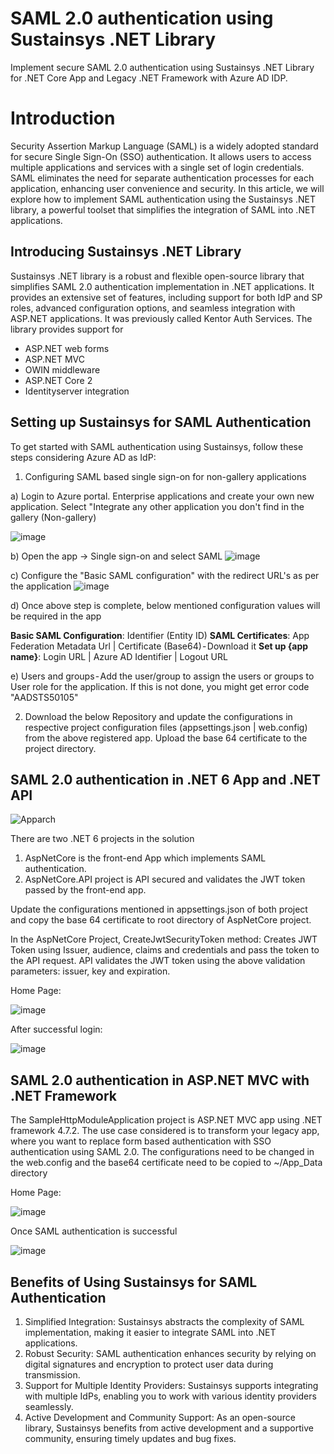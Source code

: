 # SAML 2.0 authentication using Sustainsys .NET Library
Implement secure SAML 2.0 authentication using Sustainsys .NET Library for .NET Core App and Legacy .NET Framework with Azure AD IDP.

# Introduction
Security Assertion Markup Language (SAML) is a widely adopted standard for secure Single Sign-On (SSO) authentication. It allows users to access multiple applications and services with a single set of login credentials. SAML eliminates the need for separate authentication processes for each application, enhancing user convenience and security. In this article, we will explore how to implement SAML authentication using the Sustainsys .NET library, a powerful toolset that simplifies the integration of SAML into .NET applications.

## Introducing Sustainsys .NET Library
Sustainsys .NET library is a robust and flexible open-source library that simplifies SAML 2.0 authentication implementation in .NET applications. It provides an extensive set of features, including support for both IdP and SP roles, advanced configuration options, and seamless integration with ASP.NET applications. It was previously called Kentor Auth Services. The library provides support for
- ASP.NET web forms
- ASP.NET MVC
- OWIN middleware
- ASP.NET Core 2
- Identityserver integration

## Setting up Sustainsys for SAML Authentication
To get started with SAML authentication using Sustainsys, follow these steps considering Azure AD as IdP:
1. Configuring SAML based single sign-on for non-gallery applications

a) Login to Azure portal. Enterprise applications and create your own new application. Select "Integrate any other application you don't find in the gallery (Non-gallery)

![image](https://github.com/prabhasinamdar/dotnet-saml-sustainsys/assets/45000018/693851de-9cb2-441d-b70c-4be8c64ee450)

b) Open the app → Single sign-on and select SAML
![image](https://github.com/prabhasinamdar/dotnet-saml-sustainsys/assets/45000018/05fb7019-062a-4c3a-8c1b-56a55374c31b)

c) Configure the "Basic SAML configuration" with the redirect URL's as per the application
![image](https://github.com/prabhasinamdar/dotnet-saml-sustainsys/assets/45000018/ce214a58-5e8b-4fd0-b479-926b9c1a332f)

d) Once above step is complete, below mentioned configuration values will be required in the app

**Basic SAML Configuration**: Identifier (Entity ID)
**SAML Certificates**: App Federation Metadata Url | Certificate (Base64) - Download it
**Set up {app name}**: Login URL | Azure AD Identifier | Logout URL

e) Users and groups - Add the user/group to assign the users or groups to User role for the application. If this is not done, you might get error code "AADSTS50105"

2. Download the below Repository and update the configurations in respective project configuration files (appsettings.json | web.config) from the above registered app. Upload the base 64 certificate to the project directory.

## SAML 2.0 authentication in .NET 6 App and .NET API
![Apparch](https://github.com/prabhasinamdar/dotnet-saml-sustainsys/assets/45000018/5d6be03f-a3fe-4c5d-9b24-1300802d3b29)

There are two .NET 6 projects in the solution
1. AspNetCore is the front-end App which implements SAML authentication.
2. AspNetCore.API project is API secured and validates the JWT token passed by the front-end app.

Update the configurations mentioned in appsettings.json of both project and copy the base 64 certificate to root directory of AspNetCore project.

In the AspNetCore Project, CreateJwtSecurityToken method: Creates JWT Token using Issuer, audience, claims and credentials and pass the token to the API request.
API validates the JWT token using the above validation parameters: issuer, key and expiration.

Home Page:

![image](https://github.com/prabhasinamdar/dotnet-saml-sustainsys/assets/45000018/758b6941-6f6b-40c9-a895-4f8486320867)

After successful login:

![image](https://github.com/prabhasinamdar/dotnet-saml-sustainsys/assets/45000018/3691b1e8-79e0-46c0-9b2d-9e51f6872b8b)

## SAML 2.0 authentication in ASP.NET MVC with .NET Framework
The SampleHttpModuleApplication project is ASP.NET MVC app using .NET framework 4.7.2. The use case considered is to transform your legacy app, where you want to replace form based authentication with SSO authentication using SAML 2.0. The configurations need to be changed in the web.config and the base64 certificate need to be copied to ~/App_Data directory

Home Page:

![image](https://github.com/prabhasinamdar/dotnet-saml-sustainsys/assets/45000018/8bf58c52-d5ef-44e3-9f54-e25526417d3f)

Once SAML authentication is successful

![image](https://github.com/prabhasinamdar/dotnet-saml-sustainsys/assets/45000018/52463ff4-4abb-4233-b064-e205fac650af)

## Benefits of Using Sustainsys for SAML Authentication
1. Simplified Integration: Sustainsys abstracts the complexity of SAML implementation, making it easier to integrate SAML into .NET applications.
2. Robust Security: SAML authentication enhances security by relying on digital signatures and encryption to protect user data during transmission.
3. Support for Multiple Identity Providers: Sustainsys supports integrating with multiple IdPs, enabling you to work with various identity providers seamlessly.
4. Active Development and Community Support: As an open-source library, Sustainsys benefits from active development and a supportive community, ensuring timely updates and bug fixes.

